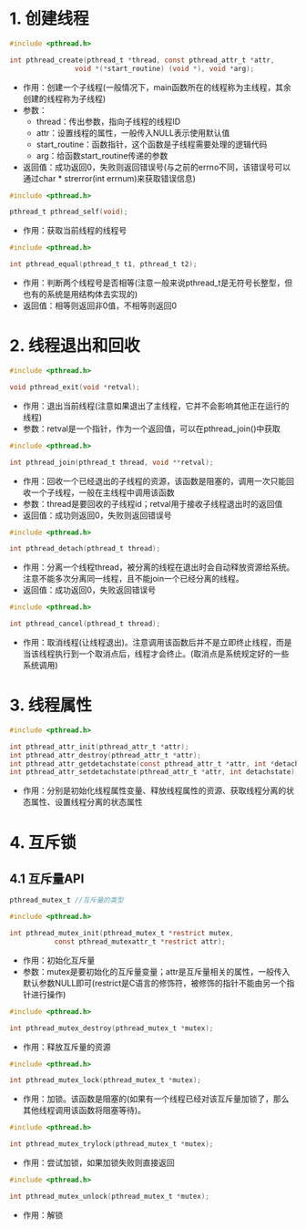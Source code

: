 # 1. 创建线程

```c
#include <pthread.h>

int pthread_create(pthread_t *thread, const pthread_attr_t *attr,
                void *(*start_routine) (void *), void *arg);
```
- 作用：创建一个子线程(一般情况下，main函数所在的线程称为主线程，其余创建的线程称为子线程)
- 参数：
  - thread：传出参数，指向子线程的线程ID
  - attr：设置线程的属性，一般传入NULL表示使用默认值
  - start_routine：函数指针，这个函数是子线程需要处理的逻辑代码
  - arg：给函数start_routine传递的参数
- 返回值：成功返回0，失败则返回错误号(与之前的errno不同，该错误号可以通过char \* strerror(int errnum)来获取错误信息)

```c
#include <pthread.h>

pthread_t pthread_self(void);
```
- 作用：获取当前线程的线程号

```c
#include <pthread.h>

int pthread_equal(pthread_t t1, pthread_t t2);
```
- 作用：判断两个线程号是否相等(注意一般来说pthread_t是无符号长整型，但也有的系统是用结构体去实现的)
- 返回值：相等则返回非0值，不相等则返回0

# 2. 线程退出和回收

```c
#include <pthread.h>

void pthread_exit(void *retval);
```
- 作用：退出当前线程(注意如果退出了主线程，它并不会影响其他正在运行的线程)
- 参数：retval是一个指针，作为一个返回值，可以在pthread_join()中获取

```c
#include <pthread.h>

int pthread_join(pthread_t thread, void **retval);
```
- 作用：回收一个已经退出的子线程的资源，该函数是阻塞的，调用一次只能回收一个子线程，一般在主线程中调用该函数
- 参数：thread是要回收的子线程id；retval用于接收子线程退出时的返回值
- 返回值：成功则返回0，失败则返回错误号

```c
#include <pthread.h>

int pthread_detach(pthread_t thread);
```
- 作用：分离一个线程thread，被分离的线程在退出时会自动释放资源给系统。注意不能多次分离同一线程，且不能join一个已经分离的线程。
- 返回值：成功返回0，失败返回错误号

```c
#include <pthread.h>

int pthread_cancel(pthread_t thread);
```
- 作用：取消线程(让线程退出)。注意调用该函数后并不是立即终止线程，而是当该线程执行到一个取消点后，线程才会终止。(取消点是系统规定好的一些系统调用)


# 3. 线程属性

```c
#include <pthread.h>

int pthread_attr_init(pthread_attr_t *attr);
int pthread_attr_destroy(pthread_attr_t *attr);
int pthread_attr_getdetachstate(const pthread_attr_t *attr, int *detachstate);
int pthread_attr_setdetachstate(pthread_attr_t *attr, int detachstate);
```
- 作用：分别是初始化线程属性变量、释放线程属性的资源、获取线程分离的状态属性、设置线程分离的状态属性

# 4. 互斥锁

## 4.1 互斥量API

```c
pthread_mutex_t //互斥量的类型
```

```c
#include <pthread.h>

int pthread_mutex_init(pthread_mutex_t *restrict mutex,
           const pthread_mutexattr_t *restrict attr);
```
- 作用：初始化互斥量
- 参数：mutex是要初始化的互斥量变量；attr是互斥量相关的属性，一般传入默认参数NULL即可(restrict是C语言的修饰符，被修饰的指针不能由另一个指针进行操作)

```c
#include <pthread.h>

int pthread_mutex_destroy(pthread_mutex_t *mutex);
```
- 作用：释放互斥量的资源

```c
#include <pthread.h>

int pthread_mutex_lock(pthread_mutex_t *mutex);
```
- 作用：加锁。该函数是阻塞的(如果有一个线程已经对该互斥量加锁了，那么其他线程调用该函数将阻塞等待)。

```c
#include <pthread.h>

int pthread_mutex_trylock(pthread_mutex_t *mutex);
```
- 作用：尝试加锁，如果加锁失败则直接返回

```c
#include <pthread.h>

int pthread_mutex_unlock(pthread_mutex_t *mutex);
```
- 作用：解锁

